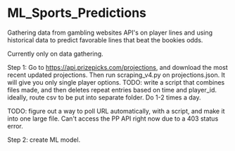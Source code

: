 # ML_Sports_Predictions
Gathering data from gambling websites API's on player lines and using historical data to predict favorable lines that beat the bookies odds.

Currently only on data gathering. 

Step 1: Go to https://api.prizepicks.com/projections, and download the most recent updated projections. Then run scraping_v4.py on projections.json. It will give you only single player options. TODO: write a script that combines files made, and then deletes repeat entries based on time and player_id. ideally, route csv to be put into separate folder. Do 1-2 times a day.

TODO: figure out a way to poll URL automatically, with a script, and make it into one large file. Can't access the PP API right now due to a 403 status error.

Step 2: create ML model.
